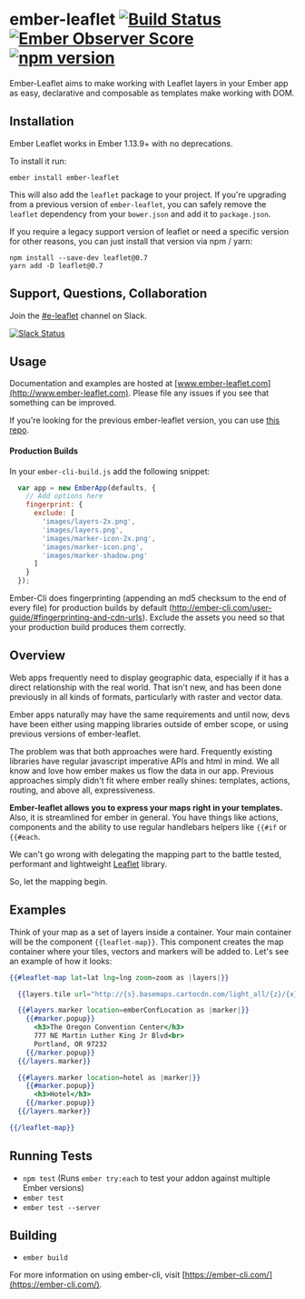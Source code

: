 # ember-leaflet [![Build Status](https://travis-ci.org/miguelcobain/ember-leaflet.svg)](https://travis-ci.org/miguelcobain/ember-leaflet) [![Ember Observer Score](http://emberobserver.com/badges/ember-leaflet.svg)](http://emberobserver.com/addons/ember-leaflet) [![npm version](https://badge.fury.io/js/ember-leaflet.svg)](https://badge.fury.io/js/ember-leaflet)

Ember-Leaflet aims to make working with Leaflet layers in your Ember app as easy, declarative and composable as templates make working with DOM.

## Installation

Ember Leaflet works in Ember 1.13.9+ with no deprecations.

To install it run:
```
ember install ember-leaflet
```

This will also add the `leaflet` package to your project.
If you're upgrading from a previous version of `ember-leaflet`, you can safely remove the `leaflet` dependency from your `bower.json` and add it to `package.json`.

If you require a legacy support version of leaflet or need a specific version for other reasons, you can just install that version via npm / yarn:

```
npm install --save-dev leaflet@0.7
yarn add -D leaflet@0.7
```

## Support, Questions, Collaboration

Join the [#e-leaflet](https://embercommunity.slack.com/messages/e-leaflet/) channel on Slack.

[![Slack Status](https://ember-community-slackin.herokuapp.com/badge.svg)](https://ember-community-slackin.herokuapp.com/)

## Usage

Documentation and examples are hosted at [www.ember-leaflet.com](http://www.ember-leaflet.com).
Please file any issues if you see that something can be improved.

If you're looking for the previous ember-leaflet version, you can use [this repo](https://github.com/gabesmed/ember-leaflet).

#### Production Builds
In your <code>ember-cli-build.js</code> add the following snippet:
```js
  var app = new EmberApp(defaults, {
    // Add options here
    fingerprint: {
      exclude: [
        'images/layers-2x.png',
        'images/layers.png',
        'images/marker-icon-2x.png',
        'images/marker-icon.png',
        'images/marker-shadow.png'
      ]
    }
  });
```
Ember-Cli does fingerprinting (appending an md5 checksum to the end of every file) for production builds by default (http://ember-cli.com/user-guide/#fingerprinting-and-cdn-urls). Exclude the assets you need so that your production build produces them correctly.

## Overview

Web apps frequently need to display geographic data, especially if it has a direct relationship with the real world. That isn't new, and has been done previously in all kinds of formats, particularly with raster and vector data.

Ember apps naturally may have the same requirements and until now, devs have been either using mapping libraries outside of ember scope, or using previous versions of ember-leaflet.

The problem was that both approaches were hard. Frequently existing libraries have regular javascript imperative APIs and html in mind. We all know and love how ember makes us flow the data in our app. Previous approaches simply didn't fit where ember really shines: templates, actions, routing, and above all, expressiveness.

**Ember-leaflet allows you to express your maps right in your templates.** Also, it is streamlined for ember in general. You have things like actions, components and the ability to use regular handlebars helpers like `{{#if` or `{{#each`.

We can't go wrong with delegating the mapping part to the battle tested, performant and lightweight [Leaflet](http://leafletjs.com/) library.

So, let the mapping begin.

## Examples

Think of your map as a set of layers inside a container. Your main container will be the component `{{leaflet-map}}`. This component creates the map container where your tiles, vectors and markers will be added to. Let's see an example of how it looks:

```handlebars
{{#leaflet-map lat=lat lng=lng zoom=zoom as |layers|}}

  {{layers.tile url="http://{s}.basemaps.cartocdn.com/light_all/{z}/{x}/{y}.png"}}

  {{#layers.marker location=emberConfLocation as |marker|}}
    {{#marker.popup}}
      <h3>The Oregon Convention Center</h3>
      777 NE Martin Luther King Jr Blvd<br>
      Portland, OR 97232
    {{/marker.popup}}
  {{/layers.marker}}

  {{#layers.marker location=hotel as |marker|}}
    {{#marker.popup}}
      <h3>Hotel</h3>
    {{/marker.popup}}
  {{/layers.marker}}

{{/leaflet-map}}
```

## Running Tests

* `npm test` (Runs `ember try:each` to test your addon against multiple Ember versions)
* `ember test`
* `ember test --server`

## Building

* `ember build`

For more information on using ember-cli, visit [https://ember-cli.com/](https://ember-cli.com/).
